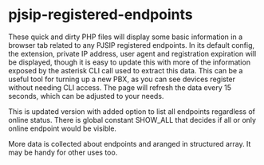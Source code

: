 # pjsip-registered-endpoints
These quick and dirty PHP files will display some basic information 
in a browser tab related to any PJSIP registered endpoints.  In its 
default config, the extension, private IP address, user agent and 
registration expiration will be displayed, though it is easy to 
update this with more of the information exposed by the asterisk CLI 
call used to extract this data.  This can be a useful tool for 
turning up a new PBX, as you can see devices register without needing 
CLI access.  The page will refresh the data every 15 seconds, 
which can be adjusted to your needs.

This is updated version with added option to list all endpoints 
regardless of online status. There is global constant SHOW_ALL that
decides if all or only online endpoint would be visible.

More data is collected about endpoints and aranged in structured array. It
may be handy for other uses too.
